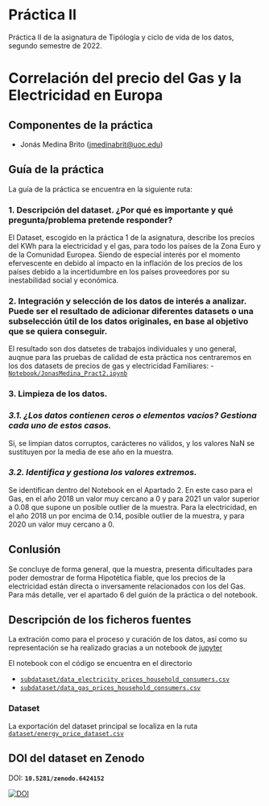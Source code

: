 
# Práctica II

Práctica II de la asignatura de Tipólogía y ciclo de vida de los datos, segundo semestre de 2022. 

# Correlación del precio del Gas y la Electricidad en Europa


## Componentes de la práctica

 - Jonás Medina Brito (jmedinabrit@uoc.edu)
 
## Guía  de la práctica

La guía de la práctica se encuentra en la siguiente ruta:

### 1. Descripción del dataset. ¿Por qué es importante y qué pregunta/problema pretende responder?
El Dataset, escogido en la práctica 1 de la asignatura, describe los precios del KWh para la electricidad y el gas, para todo los países de la Zona Euro y de la Comunidad Europea. Siendo de especial interés por el momento efervescente en debido al impacto en la inflación de los precios de los países debido a la incertidumbre en los países proveedores por su inestabilidad social y económica.
### 2. Integración y selección de los datos de interés a analizar. Puede ser el resultado de adicionar diferentes datasets o una subselección útil de los datos originales, en base al objetivo que se quiera conseguir.
El resultado son dos datsetes de trabajos individuales y uno general, auqnue para las pruebas de calidad de esta práctica nos centraremos en los dos datasets de precios de gas y electricidad Familiares:
-[`Notebook/JonasMedina_Pract2.ipynb`](Notebook/JonasMedina_Pract2.ipynb)
### 3. Limpieza de los datos.
### *3.1. ¿Los datos contienen ceros o elementos vacíos? Gestiona cada uno de estos casos.*
Si, se limpian datos corruptos, carácteres no válidos, y los valores NaN se sustituyen por la media de ese año en la muestra.
### *3.2. Identifica y gestiona los valores extremos.*
Se identifican dentro del Notebook en el Apartado 2.
En este caso para el Gas, en el año 2018 un valor muy cercano a 0 y para 2021 un valor superior a 0.08 que supone un posible outlier de la muestra.
Para la electricidad, en el año 2018 un por encima de 0.14, posible outlier de la muestra, y para 2020 un valor muy cercano a 0.

## Conlusión

Se concluye de forma general, que la muestra, presenta dificultades para poder demostrar de forma Hipotética fiable, que los precios de la electricidad están directa o inversamente relacionados con los del Gas.
Para más detalle, ver el apartado 6 del guión de la práctica o del notebook.

## Descripción de los ficheros fuentes

La extración como para el proceso y curación de los datos, así como su representación se ha realizado gracias a un notebook de [jupyter](https://jupyter.org/)

El notebook con el código se encuentra en el directorio

 - [`subdataset/data_electricity_prices_household_consumers.csv`](subdataset/data_electricity_prices_household_consumers.csv)
 - [`subdataset/data_gas_prices_household_consumers.csv`](subdataset/data_gas_prices_household_consumers.csv)
 
  
 ### Dataset 
 
 La exportación del dataset principal se localiza en la ruta  [`dataset/energy_price_dataset.csv`](./dataset/energy_price_dataset.csv)

 
## DOI del dataset en Zenodo

DOI: **`10.5281/zenodo.6424152`**

[![DOI](https://zenodo.org/badge/DOI/10.5281/zenodo.6424152.svg)](https://doi.org/10.5281/zenodo.6424152)






